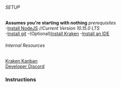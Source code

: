 

###### SETUP     
**Assumes you're starting with nothing**
*prerequisites*    
 -[Install NodeJS](https://nodejs.org/en/) *//Current Version 10.15.0 LTS*    
 -[Install git](https://git-scm.com/downloads)
 -(Optional)[Install Kraken](https://app.gitkraken.com)
 -[Install an IDE](https://code.visualstudio.com)
 
###### Internal Resources   
 [Kraken Kanban](https://app.gitkraken.com/glo/board/XEpW1ZJoLwAPIu7A)    
 [Developer Discord](https://discord.gg/Ue8XBb7)
 
 ### Instructions
